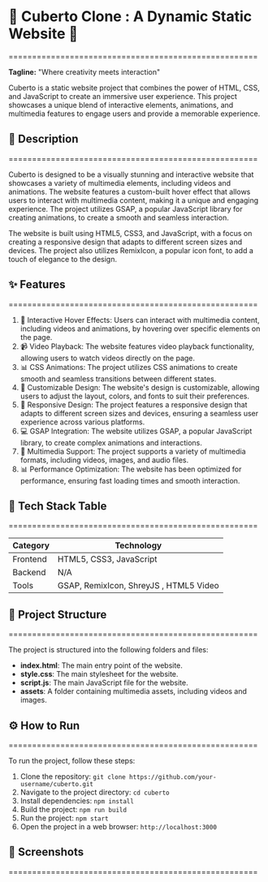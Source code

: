 # 🚀 Cuberto Clone : A Dynamic Static Website 🚀
=====================================================

**Tagline:** "Where creativity meets interaction"

Cuberto is a static website project that combines the power of HTML, CSS, and JavaScript to create an immersive user experience. This project showcases a unique blend of interactive elements, animations, and multimedia features to engage users and provide a memorable experience.

## 📖 Description
=====================================================

Cuberto is designed to be a visually stunning and interactive website that showcases a variety of multimedia elements, including videos and animations. The website features a custom-built hover effect that allows users to interact with multimedia content, making it a unique and engaging experience. The project utilizes GSAP, a popular JavaScript library for creating animations, to create a smooth and seamless interaction.

The website is built using HTML5, CSS3, and JavaScript, with a focus on creating a responsive design that adapts to different screen sizes and devices. The project also utilizes RemixIcon, a popular icon font, to add a touch of elegance to the design.

## ✨ Features
=====================================================

1. 🎥 Interactive Hover Effects: Users can interact with multimedia content, including videos and animations, by hovering over specific elements on the page.
2. 📹 Video Playback: The website features video playback functionality, allowing users to watch videos directly on the page.
3. 📊 CSS Animations: The project utilizes CSS animations to create smooth and seamless transitions between different states.
4. 📝 Customizable Design: The website's design is customizable, allowing users to adjust the layout, colors, and fonts to suit their preferences.
5. 📱 Responsive Design: The project features a responsive design that adapts to different screen sizes and devices, ensuring a seamless user experience across various platforms.
6. 💻 GSAP Integration: The website utilizes GSAP, a popular JavaScript library, to create complex animations and interactions.
7. 📁 Multimedia Support: The project supports a variety of multimedia formats, including videos, images, and audio files.
8. 📊 Performance Optimization: The website has been optimized for performance, ensuring fast loading times and smooth interaction.

## 🧰 Tech Stack Table
=====================================================

| Category | Technology |
| --- | --- |
| Frontend | HTML5, CSS3, JavaScript |
| Backend | N/A |
| Tools | GSAP, RemixIcon, ShreyJS , HTML5 Video |

## 📁 Project Structure
=====================================================

The project is structured into the following folders and files:

* **index.html**: The main entry point of the website.
* **style.css**: The main stylesheet for the website.
* **script.js**: The main JavaScript file for the website.
* **assets**: A folder containing multimedia assets, including videos and images.


## ⚙️ How to Run
=====================================================

To run the project, follow these steps:

1. Clone the repository: `git clone https://github.com/your-username/cuberto.git`
2. Navigate to the project directory: `cd cuberto`
3. Install dependencies: `npm install`
4. Build the project: `npm run build`
5. Run the project: `npm start`
6. Open the project in a web browser: `http://localhost:3000`

## 📸 Screenshots
=====================================================






